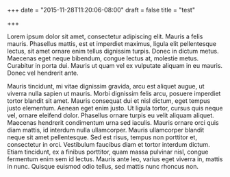 +++
date = "2015-11-28T11:20:06-08:00"
draft = false
title = "test"

+++


Lorem ipsum dolor sit amet, consectetur adipiscing elit. Mauris a felis mauris. Phasellus mattis, est et imperdiet maximus, ligula elit pellentesque lectus, sit amet ornare enim tellus dignissim turpis. Donec in dictum metus. Maecenas eget neque bibendum, congue lectus at, molestie metus. Curabitur in porta dui. Mauris ut quam vel ex vulputate aliquam in eu mauris. Donec vel hendrerit ante.

Mauris tincidunt, mi vitae dignissim gravida, arcu est aliquet augue, ut viverra nulla sapien ut mauris. Morbi dignissim felis arcu, posuere imperdiet tortor blandit sit amet. Mauris consequat dui et nisl dictum, eget tempus justo elementum. Aenean eget enim justo. Ut ligula tortor, cursus quis neque vel, ornare eleifend dolor. Phasellus ornare turpis eu velit aliquam aliquet. Maecenas hendrerit condimentum urna sed iaculis. Mauris ornare orci quis diam mattis, id interdum nulla ullamcorper. Mauris ullamcorper blandit neque sit amet pellentesque. Sed est risus, tempus non porttitor et, consectetur in orci. Vestibulum faucibus diam et tortor interdum dictum. Etiam tincidunt, ex a finibus porttitor, quam massa pulvinar nisl, congue fermentum enim sem id lectus. Mauris ante leo, varius eget viverra in, mattis in nunc. Quisque euismod odio tellus, sed mattis nunc rhoncus non.
